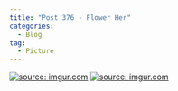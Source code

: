 ```yaml
---
title: "Post 376 - Flower Her"
categories:
  - Blog
tag:
  - Picture
---
```


<a href="https://imgur.com/xc6FLJ7"><img src="https://i.imgur.com/xc6FLJ7.jpg" title="source: imgur.com" /></a>
<a href="https://imgur.com/FkeRXxG"><img src="https://i.imgur.com/FkeRXxG.jpg" title="source: imgur.com" /></a>

<script src="https://utteranc.es/client.js"
        repo="serendipityinlife/serendipityinlife.github.io"
        issue-term="pathname"
        theme="github-light"
        crossorigin="anonymous"
        async>
</script>

